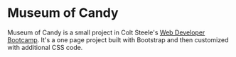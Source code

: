 <h1>Museum of Candy</h1>

Museum of Candy is a small project in Colt Steele's <a href="https://www.udemy.com/course/the-web-developer-bootcamp/">Web Developer Bootcamp</a>. It's a one page project built with Bootstrap and then customized with additional CSS code.

